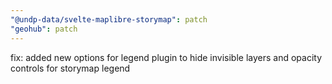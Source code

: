 ```yaml
---
"@undp-data/svelte-maplibre-storymap": patch
"geohub": patch
---
```


fix: added new options for legend plugin to hide invisible layers and opacity controls for storymap legend
